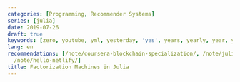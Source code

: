 ```yaml
---
categories: [Programming, Recommender Systems]
series: [julia]
date: 2019-07-26
draft: true
keywords: [zero, youtube, yml, yesterday, 'yes', years, yearly, year, yay, xxx]
lang: en
recommendations: [/note/coursera-blockchain-specialization/, /note/julia-factorization-machines/,
  /note/hello-netlify/]
title: Factorization Machines in Julia
---
```


